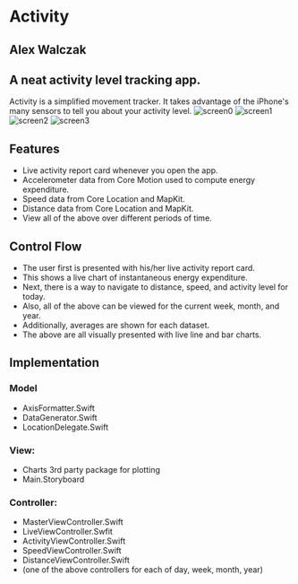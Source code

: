# Activity
## Alex Walczak

## A neat activity level tracking app.

Activity is a simplified movement tracker. It takes advantage of the iPhone's many sensors to tell you about your activity level.
![screen0][0] ![screen1][1]
![screen2][2] ![screen3][3]

[0]: http://raw.githubusercontent.com/alexwal/ios-decal-final-pro/master/screen0.PNG "Home Screen"
[1]: http://raw.githubusercontent.com/alexwal/ios-decal-final-pro/master/screen1.PNG "Week's Distance Traveled"
[2]: http://raw.githubusercontent.com/alexwal/ios-decal-final-pro/master/screen2.PNG "Current Speed"
[3]: http://raw.githubusercontent.com/alexwal/ios-decal-final-pro/master/screen3.PNG "Year's Activity"



## Features
* Live activity report card whenever you open the app.
* Accelerometer data from Core Motion used to compute energy expenditure.
* Speed data from Core Location and MapKit.
* Distance data from Core Location and MapKit.
* View all of the above over different periods of time.

## Control Flow
* The user first is presented with his/her live activity report card.
* This shows a live chart of instantaneous energy expenditure.
* Next, there is a way to navigate to distance, speed, and activity level for today.
* Also, all of the above can be viewed for the current week, month, and year.
* Additionally, averages are shown for each dataset.
* The above are all visually presented with live line and bar charts.

## Implementation

### Model
* AxisFormatter.Swift
* DataGenerator.Swift
* LocationDelegate.Swift

### View:
* Charts 3rd party package for plotting
* Main.Storyboard

### Controller:
* MasterViewController.Swift
* LiveViewController.Swfit
* ActivityViewController.Swift
* SpeedViewController.Swift
* DistanceViewController.Swift
* (one of the above controllers for each of day, week, month, year)
